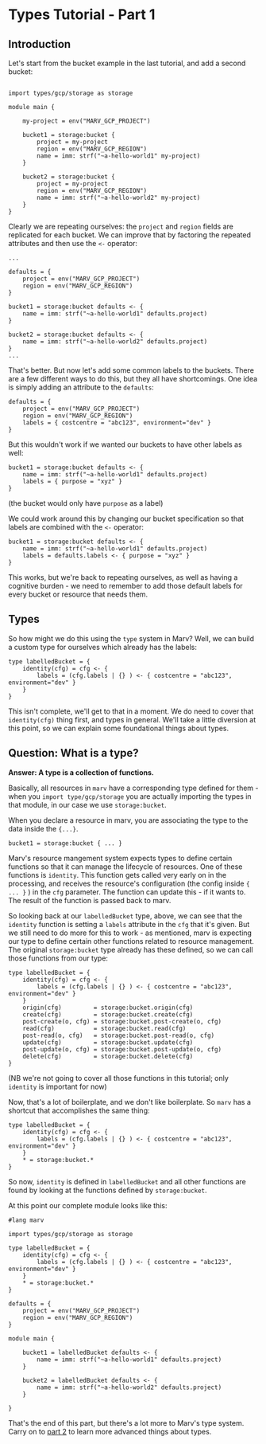 # Types Tutorial - Part 1

## Introduction

Let's start from the bucket example in the last tutorial, and add a second bucket:

```#lang marv

import types/gcp/storage as storage

module main {

    my-project = env("MARV_GCP_PROJECT")

    bucket1 = storage:bucket {
        project = my-project
        region = env("MARV_GCP_REGION")
        name = imm: strf("~a-hello-world1" my-project)
    }

    bucket2 = storage:bucket {
        project = my-project
        region = env("MARV_GCP_REGION")
        name = imm: strf("~a-hello-world2" my-project)
    }
}
```

Clearly we are repeating ourselves: the `project` and `region` fields are replicated for each bucket. We can improve that by factoring the repeated attributes and then use the `<-` operator:
```
... 

defaults = {
    project = env("MARV_GCP_PROJECT")
    region = env("MARV_GCP_REGION")
}

bucket1 = storage:bucket defaults <- {
    name = imm: strf("~a-hello-world1" defaults.project)
}

bucket2 = storage:bucket defaults <- {
    name = imm: strf("~a-hello-world2" defaults.project)
}
...
```
That's better. But now let's add some common labels to the buckets. There are a few different ways to do this, but they all have shortcomings. One idea is simply adding an attribute to the `defaults`:

```
defaults = {
    project = env("MARV_GCP_PROJECT")
    region = env("MARV_GCP_REGION")
    labels = { costcentre = "abc123", environment="dev" }
}
```

But this wouldn't work if we wanted our buckets to have other labels as well:

```
bucket1 = storage:bucket defaults <- {
    name = imm: strf("~a-hello-world1" defaults.project)
    labels = { purpose = "xyz" }
}
```

(the bucket would only have `purpose` as a label)

We could work around this by changing our bucket specification so that labels are combined with the `<-` operator:

```
bucket1 = storage:bucket defaults <- {
    name = imm: strf("~a-hello-world1" defaults.project)
    labels = defaults.labels <- { purpose = "xyz" }
}
```

This works, but we're back to repeating ourselves, as well as having a cognitive burden - we need to remember to add those default labels for every bucket or resource that needs them.

## Types

So how might we do this using the `type` system in Marv?  Well, we can build a custom type for ourselves which already has the labels:

```
type labelledBucket = {
    identity(cfg) = cfg <- { 
        labels = (cfg.labels | {} ) <- { costcentre = "abc123", environment="dev" } 
    }
}
```

This isn't complete, we'll get to that in a moment. We do need to cover that `identity(cfg)` thing first, and types in general.  We'll take a little diversion at this point, so we can explain some foundational things about types.

## Question: What is a type?

**Answer: A type is a collection of functions.**

Basically, all resources in `marv` have a corresponding type defined for them - when you `import type/gcp/storage` you are actually importing the types in that module, in our case we use `storage:bucket`.

When you declare a resource in marv, you are associating the type to the data inside the `{...}`. 

    bucket1 = storage:bucket { ... }

Marv's resource mangement system expects types to define certain functions so that it can manage the lifecycle of resources. One of these functions is `identity`. This function gets called very early on in the processing, and receives the resource's configuration (the config inside `{ ... }` ) in the `cfg` parameter. The function can update this - if it wants to. The result of the function is passed back to marv.

So looking back at our `labelledBucket` type, above, we can see that the `identity` function is setting a `labels` attribute in the `cfg` that it's given. But we still need to do more for this to work - as mentioned, marv is expecting our type to define certain other functions related to resource management. The original `storage:bucket` type already has these defined, so we can call those functions from our type:

```
type labelledBucket = {
    identity(cfg) = cfg <- { 
        labels = (cfg.labels | {} ) <- { costcentre = "abc123", environment="dev" } 
    }
    origin(cfg)         = storage:bucket.origin(cfg)
    create(cfg)         = storage:bucket.create(cfg)
    post-create(o, cfg) = storage:bucket.post-create(o, cfg)
    read(cfg)           = storage:bucket.read(cfg)
    post-read(o, cfg)   = storage:bucket.post-read(o, cfg)
    update(cfg)         = storage:bucket.update(cfg)
    post-update(o, cfg) = storage:bucket.post-update(o, cfg)
    delete(cfg)         = storage:bucket.delete(cfg)
}
```

(NB we're not going to cover all those functions in this tutorial; only `identity` is important for now)

Now, that's a lot of boilerplate, and we don't like boilerplate. So `marv` has a shortcut that accomplishes the same thing:

```
type labelledBucket = {
    identity(cfg) = cfg <- { 
        labels = (cfg.labels | {} ) <- { costcentre = "abc123", environment="dev" } 
    }
    * = storage:bucket.*
}
```

So now, `identity` is defined in `labelledBucket` and all other functions are found by looking at the functions defined by `storage:bucket`.

At this point our complete module looks like this:

```
#lang marv

import types/gcp/storage as storage

type labelledBucket = {
    identity(cfg) = cfg <- { 
        labels = (cfg.labels | {} ) <- { costcentre = "abc123", environment="dev" } 
    }
    * = storage:bucket.*
}

defaults = {
    project = env("MARV_GCP_PROJECT") 
    region = env("MARV_GCP_REGION") 
}

module main {

    bucket1 = labelledBucket defaults <- {
        name = imm: strf("~a-hello-world1" defaults.project)
    }

    bucket2 = labelledBucket defaults <- {
        name = imm: strf("~a-hello-world2" defaults.project)
    }
    
}
```

That's the end of this part, but there's a lot more to Marv's type system. Carry on to [part 2](/docs/tutorial/types-part2.md) to learn more advanced things about types.
